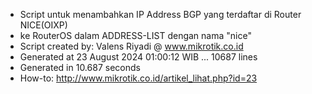 - Script untuk menambahkan IP Address BGP yang terdaftar di Router NICE(OIXP)
- ke RouterOS dalam ADDRESS-LIST dengan nama "nice"
- Script created by: Valens Riyadi @ www.mikrotik.co.id
- Generated at 23 August 2024 01:00:12 WIB ... 10687 lines
- Generated in 10.687 seconds
- How-to: http://www.mikrotik.co.id/artikel_lihat.php?id=23
